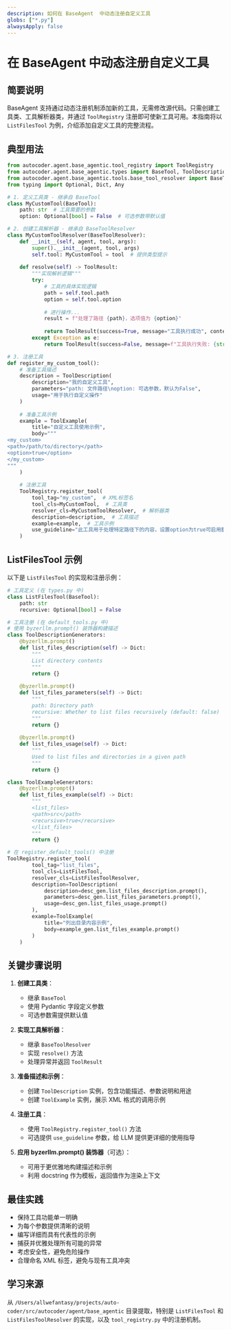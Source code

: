 ```yaml
---
description: 如何在 BaseAgent  中动态注册自定义工具
globs: ["*.py"]
alwaysApply: false
---
```


# 在 BaseAgent 中动态注册自定义工具

## 简要说明
BaseAgent 支持通过动态注册机制添加新的工具，无需修改源代码。只需创建工具类、工具解析器类，并通过 `ToolRegistry` 注册即可使新工具可用。本指南将以 `ListFilesTool` 为例，介绍添加自定义工具的完整流程。

## 典型用法
```python
from autocoder.agent.base_agentic.tool_registry import ToolRegistry
from autocoder.agent.base_agentic.types import BaseTool, ToolDescription, ToolExample
from autocoder.agent.base_agentic.tools.base_tool_resolver import BaseToolResolver
from typing import Optional, Dict, Any

# 1. 定义工具类 - 继承自 BaseTool
class MyCustomTool(BaseTool):
    path: str  # 工具需要的参数
    option: Optional[bool] = False  # 可选参数带默认值

# 2. 创建工具解析器 - 继承自 BaseToolResolver
class MyCustomToolResolver(BaseToolResolver):
    def __init__(self, agent, tool, args):
        super().__init__(agent, tool, args)
        self.tool: MyCustomTool = tool  # 提供类型提示
    
    def resolve(self) -> ToolResult:
        """实现解析逻辑"""
        try:
            # 工具的具体实现逻辑
            path = self.tool.path
            option = self.tool.option
            
            # 进行操作...
            result = f"处理了路径 {path}，选项值为 {option}"
            
            return ToolResult(success=True, message="工具执行成功", content=result)
        except Exception as e:
            return ToolResult(success=False, message=f"工具执行失败: {str(e)}")

# 3. 注册工具
def register_my_custom_tool():
    # 准备工具描述
    description = ToolDescription(
        description="我的自定义工具",
        parameters="path: 文件路径\noption: 可选参数，默认为False",
        usage="用于执行自定义操作"
    )
    
    # 准备工具示例
    example = ToolExample(
        title="自定义工具使用示例",
        body="""
<my_custom>
<path>/path/to/directory</path>
<option>true</option>
</my_custom>
"""
    )
    
    # 注册工具
    ToolRegistry.register_tool(
        tool_tag="my_custom",  # XML标签名
        tool_cls=MyCustomTool,  # 工具类
        resolver_cls=MyCustomToolResolver,  # 解析器类
        description=description,  # 工具描述
        example=example,  # 工具示例
        use_guideline="此工具用于处理特定路径下的内容，设置option为true可启用额外功能。"  # 可选的使用指南
    )
```

## ListFilesTool 示例
以下是 `ListFilesTool` 的实现和注册示例：

```python
# 工具定义 (在 types.py 中)
class ListFilesTool(BaseTool):
    path: str
    recursive: Optional[bool] = False

# 工具注册 (在 default_tools.py 中)
# 使用 byzerllm.prompt() 装饰器构建描述
class ToolDescriptionGenerators:
    @byzerllm.prompt()
    def list_files_description(self) -> Dict:
        """
        List directory contents
        """
        return {}
    
    @byzerllm.prompt()
    def list_files_parameters(self) -> Dict:
        """
        path: Directory path
        recursive: Whether to list files recursively (default: false)
        """
        return {}
    
    @byzerllm.prompt()
    def list_files_usage(self) -> Dict:
        """
        Used to list files and directories in a given path
        """
        return {}

class ToolExampleGenerators:
    @byzerllm.prompt()
    def list_files_example(self) -> Dict:
        """
        <list_files>
        <path>src</path>
        <recursive>true</recursive>
        </list_files>
        """
        return {}

# 在 register_default_tools() 中注册
ToolRegistry.register_tool(
        tool_tag="list_files",
        tool_cls=ListFilesTool,
        resolver_cls=ListFilesToolResolver,
        description=ToolDescription(
            description=desc_gen.list_files_description.prompt(),
            parameters=desc_gen.list_files_parameters.prompt(),
            usage=desc_gen.list_files_usage.prompt()
        ),
        example=ToolExample(
            title="列出目录内容示例",
            body=example_gen.list_files_example.prompt()
        )
    )
```

## 关键步骤说明

1. **创建工具类**：
   - 继承 `BaseTool`
   - 使用 Pydantic 字段定义参数
   - 可选参数需提供默认值

2. **实现工具解析器**：
   - 继承 `BaseToolResolver`
   - 实现 `resolve()` 方法
   - 处理异常并返回 `ToolResult`

3. **准备描述和示例**：
   - 创建 `ToolDescription` 实例，包含功能描述、参数说明和用途
   - 创建 `ToolExample` 实例，展示 XML 格式的调用示例

4. **注册工具**：
   - 使用 `ToolRegistry.register_tool()` 方法   
   - 可选提供 `use_guideline` 参数，给 LLM 提供更详细的使用指导

5. **应用 byzerllm.prompt() 装饰器**（可选）：
   - 可用于更优雅地构建描述和示例
   - 利用 docstring 作为模板，返回值作为渲染上下文

## 最佳实践
- 保持工具功能单一明确
- 为每个参数提供清晰的说明
- 编写详细而具有代表性的示例
- 捕获并优雅处理所有可能的异常
- 考虑安全性，避免危险操作
- 合理命名 XML 标签，避免与现有工具冲突

## 学习来源
从 `/Users/allwefantasy/projects/auto-coder/src/autocoder/agent/base_agentic` 目录提取，特别是 `ListFilesTool` 和 `ListFilesToolResolver` 的实现，以及 `tool_registry.py` 中的注册机制。 
